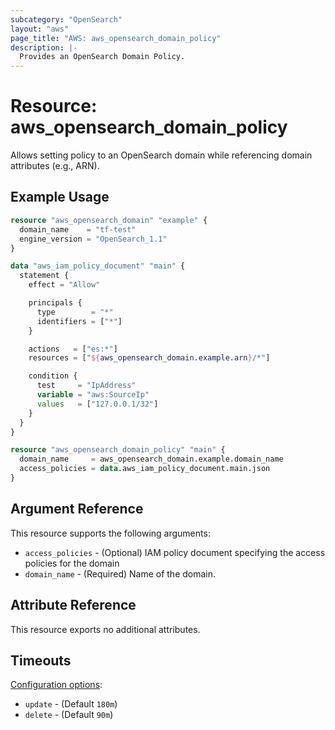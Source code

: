 ```yaml
---
subcategory: "OpenSearch"
layout: "aws"
page_title: "AWS: aws_opensearch_domain_policy"
description: |-
  Provides an OpenSearch Domain Policy.
---
```


# Resource: aws_opensearch_domain_policy

Allows setting policy to an OpenSearch domain while referencing domain attributes (e.g., ARN).

## Example Usage

```terraform
resource "aws_opensearch_domain" "example" {
  domain_name    = "tf-test"
  engine_version = "OpenSearch_1.1"
}

data "aws_iam_policy_document" "main" {
  statement {
    effect = "Allow"

    principals {
      type        = "*"
      identifiers = ["*"]
    }

    actions   = ["es:*"]
    resources = ["${aws_opensearch_domain.example.arn}/*"]

    condition {
      test     = "IpAddress"
      variable = "aws:SourceIp"
      values   = ["127.0.0.1/32"]
    }
  }
}

resource "aws_opensearch_domain_policy" "main" {
  domain_name     = aws_opensearch_domain.example.domain_name
  access_policies = data.aws_iam_policy_document.main.json
}
```

## Argument Reference

This resource supports the following arguments:

* `access_policies` - (Optional) IAM policy document specifying the access policies for the domain
* `domain_name` - (Required) Name of the domain.

## Attribute Reference

This resource exports no additional attributes.

## Timeouts

[Configuration options](https://developer.hashicorp.com/terraform/language/resources/syntax#operation-timeouts):

* `update` - (Default `180m`)
* `delete` - (Default `90m`)
